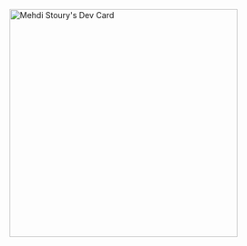 <a href="https://app.daily.dev/Mehdistoury"><img src="https://api.daily.dev/devcards/d61eeae2f2b04fab892cf1942750e511.png?r=x7v" width="400" alt="Mehdi Stoury's Dev Card"/></a>
